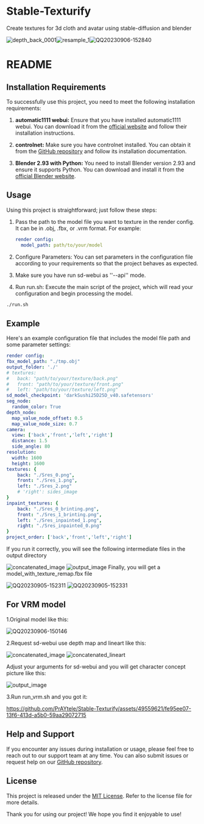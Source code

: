 # Stable-Texturify
Create textures for 3d cloth and avatar using stable-diffusion and blender

![depth_back_0001](https://github.com/PrAYtele/Stable-Texturify/assets/49559621/0b8327de-f7ab-4cf6-bb7c-51f9225e86dd)![resample_1](https://github.com/PrAYtele/Stable-Texturify/assets/49559621/210acd58-929a-4c95-ad74-cc802cebaad3)![QQ20230906-152840](https://github.com/PrAYtele/Stable-Texturify/assets/49559621/99364035-6085-4b90-9fbb-d663346e6325)


# README

## Installation Requirements

To successfully use this project, you need to meet the following installation requirements:

1. **automatic1111 webui:** Ensure that you have installed automatic1111 webui. You can download it from the [official website](https://github.com/AUTOMATIC1111/stable-diffusion-webui) and follow their installation instructions.

2. **controlnet:** Make sure you have controlnet installed. You can obtain it from the [GitHub repository](https://github.com/Mikubill/sd-webui-controlnet) and follow its installation documentation.

3. **Blender 2.93 with Python:** You need to install Blender version 2.93 and ensure it supports Python. You can download and install it from the [official Blender website](https://www.blender.org/download/).

## Usage

Using this project is straightforward; just follow these steps:

1. Pass the path to the model file you want to texture in the render config. It can be in .obj, .fbx, or .vrm format. For example:

   ```yaml
   render config:
     model_path: path/to/your/model
   ```

2. Configure Parameters: You can set parameters in the configuration file according to your requirements so that the project behaves as expected.
  
3. Make sure you have run sd-webui as ''--api'' mode.

4. Run run.sh: Execute the main script of the project, which will read your configuration and begin processing the model.

```bash
./run.sh
```

## Example

Here's an example configuration file that includes the model file path and some parameter settings:

```yaml
render config:
fbx_model_path: "./tmp.obj"
output_folder: './'
# textures:
#   back: "path/to/your/texture/back.png"
#   front: "path/to/your/texture/front.png"
#   left: "path/to/your/texture/left.png"
sd_model_checkpoint: 'darkSushi25D25D_v40.safetensors'
seg_node:
  random_color: True
depth_node:
  map_value_node_offset: 0.5
  map_value_node_size: 0.7
camera:
  view: ['back','front','left','right']
  distance: 1.5
  side_angle: 80
resolution:
  width: 1600
  height: 1600
textures: {
    back: "./Sres_0.png",
    front: "./Sres_1.png",
    left: "./Sres_2.png"
    # 'right': sides_image
}
inpaint_textures: {
    back: "./Sres_0_brinting.png",
    front: "./Sres_1_brinting.png",
    left: "./Sres_inpainted_1.png",
    right: "./Sres_inpainted_0.png"
}
project_order: ['back','front','left','right']
```
If you run it correctly, you will see the following intermediate files in the output directory

![concatenated_image](https://github.com/PrAYtele/Stable-Texturify/assets/49559621/c67b95d8-2b92-4eec-99c4-cb97c92169e6)
![output_image](https://github.com/PrAYtele/Stable-Texturify/assets/49559621/3529c533-e351-4568-8a56-038ce9bc1449)
Finally, you will get a model_with_texture_remap.fbx file

![QQ20230905-152311](https://github.com/PrAYtele/Stable-Texturify/assets/49559621/5537d452-6e08-4a9c-b10b-83e6e21ee6bb)
![QQ20230905-152331](https://github.com/PrAYtele/Stable-Texturify/assets/49559621/f99102a5-1fb4-4401-9fcf-db5bf6c2cb49)
## For VRM model
1.Original model like this:

![QQ20230906-150146](https://github.com/PrAYtele/Stable-Texturify/assets/49559621/897950da-4ab9-47eb-97c9-e71e17eeda60)

2.Request sd-webui use depth map and lineart like this:

![concatenated_image](https://github.com/PrAYtele/Stable-Texturify/assets/49559621/54c060c9-920e-40d0-88fd-eb6f683d685f)
![concatenated_lineart](https://github.com/PrAYtele/Stable-Texturify/assets/49559621/db71a7cd-6c8c-4239-bb58-e357faaaaabc)

Adjust your arguments for sd-webui and you will get character concept picture like this:

![output_image](https://github.com/PrAYtele/Stable-Texturify/assets/49559621/8dd375ca-4513-4321-83ec-c17430a66838)

3.Run run_vrm.sh and you got it:

https://github.com/PrAYtele/Stable-Texturify/assets/49559621/fe95ee07-13f6-413d-a5b0-59aa29072715


## Help and Support

If you encounter any issues during installation or usage, please feel free to reach out to our support team at any time. You can also submit issues or request help on our [GitHub repository](https://github.com/PrAYtele/Stable-Texturify).

## License

This project is released under the [MIT License](LICENSE). Refer to the license file for more details.

Thank you for using our project! We hope you find it enjoyable to use!

